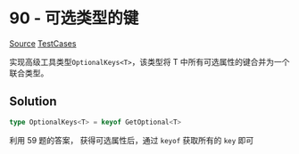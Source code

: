 # 90 - 可选类型的键

[Source](https://github.com/lybenson/ts-checker/blob/master/src/90-hard-optional-keys/template.ts) [TestCases]((https://github.com/lybenson/ts-checker/blob/master/src/90-hard-optional-keys/test-cases.ts))

实现高级工具类型`OptionalKeys<T>`，该类型将 T 中所有可选属性的键合并为一个联合类型。

## Solution

```ts
type OptionalKeys<T> = keyof GetOptional<T>
```

利用 59 题的答案， 获得可选属性后，通过 `keyof` 获取所有的 `key` 即可
